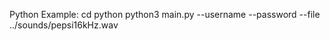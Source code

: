 Python Example:
cd python
python3 main.py --username <username> --password <password> --file ../sounds/pepsi16kHz.wav
